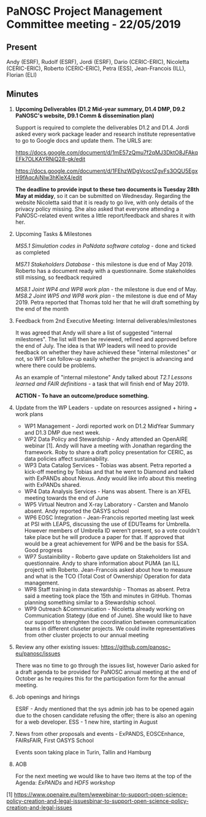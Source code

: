 PaNOSC Project Management Committee meeting - 22/05/2019
========================================================

Present
-------

Andy (ESRF), Rudolf (ESRF), Jordi (ESRF), Dario (CERIC-ERIC), Nicoletta (CERIC-ERIC), Roberto (CERIC-ERIC),  Petra (ESS), Jean-Francois (ILL), Florian (ELI)

Minutes
-------

1. **Upcoming Deliverables (D1.2 Mid-year summary, D1.4 DMP, D9.2 PaNOSC's website, D9.1 Comm & dissemination plan)**

	Support is required to complete the deliverables D1.2 and D1.4. Jordi asked every work package leader and research institute 
	representative to go to Google docs and update them.  The URLS are: 
	
	https://docs.google.com/document/d/1mE57zQmu7f2qMJ3DktO8JFAkqEFk7OLKAYRNjQ28-gk/edit

	https://docs.google.com/document/d/1FEhzWDgVcoctZgvFs3OQU5EgxH9fAqcAjNlw3hKleX4/edit

	**The deadline to provide input to these two documents is Tuesday 28th May at midday**, so it can be submitted on Wednesday.
	Regarding the website Nicoletta said that it is ready to go live, with only details of the privacy policy missing. 
	She also asked that everyone attending a PaNOSC-related event writes a little report/feedback and shares it with her.
	
2. Upcoming Tasks & Milestones

	*MS5.1 Simulation codes in PaNdata software catalog* - done and ticked as completed
	
	*MS7.1 Stakeholders Database* - this milestone is due end of May 2019. 
	Roberto has a document ready with a questionnaire. Some stakeholdes still missing, so feedback required

	*MS8.1 Joint WP4 and WP8 work plan* - the milestone is due end of May. 
	*MS8.2 Joint WP5 and WP8 work plan* - the milestone is due end of May 2019. 
	Petra reported that Thomas told her that he will draft something by the end of the month

3. Feedback from 2nd Executive Meeting: Internal deliverables/milestones

	It was agreed that Andy will share a list of suggested "internal milestones". The list will then be reviewed, refined and approved before the end of July.
	The idea is that WP leaders will need to provide feedback on whether they have achieved these "internal milestones" or not,
	so WP1 can follow-up easily whether the project is advancing and where there could be problems.

	As an example of "internal milestone" Andy talked about *T2.1 Lessons learned and FAIR definitions* - a task that will finish end of May 2019. 
	
	**ACTION - To have an outcome/produce something.**

4. Update from the WP Leaders - update on resources assigned + hiring + work plans
	*    WP1 Management - Jordi reported work on D1.2 MidYear Summary and D1.3 DMP due next week.
	*    WP2 Data Policy and Stewardship - Andy attended an OpenAIRE webinar [1]. 
		Andy will have a meeting with Jonathan regarding the framework.
	     Roby to share a draft policy presentation for CERIC, as data policies affect sustainability.
	*    WP3 Data Catalog Services - Tobias was absent. Petra reported a kick-off meeting by Tobias and that he went to 
	     Diamond and talked with ExPANDs about Nexus. Andy would like info about this meeting with ExPANDs shared.
	*    WP4 Data Analysis Services - Hans was absent. There is an XFEL meeting towards the end of June
	*    WP5 Virtual Neutron and X-ray Laboratory - Carsten and Manolo absent. Andy reported the OASYS school
	*    WP6 EOSC Integration - Jean-Francois reported meeting last week at PSI with LEAPS, discussing the use of EDUTeams for
	     Umbrella. However members of Umbrella ID weren't present, so a vote couldn't take place but he will produce a paper
  	     for that. If approved that would be a great achievement for WP6 and be the basis for SSA. Good progress
	*    WP7 Sustainibility - Roberto gave update on Stakeholders list and questionnaire. Andy to share information about PUMA
	     (an ILL project) with Roberto. Jean-Francois asked about how to measure and what is the TCO (Total Cost of Ownership/
	     Operation for data management.
	*    WP8 Staff training in data stewardship - Thomas as absent. Petra said a meeting took place the 15th and minutes in
	     GitHub. Thomas planning something similar to a Stewardship school.
	*    WP9 Outreach &Communication - Nicoletta already working on Communication Stategy (due end of June). She would like
	     to have our support to strenghten the coordination between communication teams in different cluseter projects. We could
	     invite representatives from other cluster projects to our annual meeting

5. Review any other existing issues: https://github.com/panosc-eu/panosc/issues
	
	There was no time to go through the issues list, however Dario asked for a draft agenda to be provided for PaNOSC annual
	meeting at the end of October as he requires this for the participation form for the annual meeting.

6. Job openings and hirings

	ESRF - Andy mentioned that the sys admin job has to be opened again due to the chosen candidate refusing the offer; there is also an opening for a web developer.
	ESS  - 1 new hire, starting in August

7. News from other proposals and events - ExPANDS, EOSCEnhance, FAIRsFAIR, First OASYS School

	Events soon taking place in Turin, Tallin and Hamburg

8. AOB

	For the next meeting we would like to have two items at the top of the Agenda: *ExPANDs* and *HDF5 workshop*

[1] https://www.openaire.eu/item/wewebinar-to-support-open-science-policy-creation-and-legal-issuesbinar-to-support-open-science-policy-creation-and-legal-issues